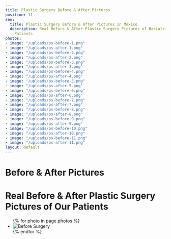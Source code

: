 ```yaml
---
title: Plastic Surgery Before & After Pictures
position: 11
seo:
  title: Plastic Surgery Before & After Pictures in Mexico
  description: Real Before & After Plastic Surgery Pictures of BariatricPal Hospital
    Patients
photos:
- image: "/uploads/ps-before-1.png"
- image: "/uploads/ps-after-1.png"
- image: "/uploads/ps-before-2.png"
- image: "/uploads/ps-after-2.png"
- image: "/uploads/ps-before-3.png"
- image: "/uploads/ps-after-3.png"
- image: "/uploads/ps-before-4.png"
- image: "/uploads/ps-after-4.png"
- image: "/uploads/ps-before-5.png"
- image: "/uploads/ps-after-5.png"
- image: "/uploads/ps-before-6.png"
- image: "/uploads/ps-after-6.png"
- image: "/uploads/ps-before-7.png"
- image: "/uploads/ps-after-7.png"
- image: "/uploads/ps-before-8.png"
- image: "/uploads/ps-after-8.png"
- image: "/uploads/ps-before-9.png"
- image: "/uploads/ps-after-9.png"
- image: "/uploads/ps-before-10.png"
- image: "/uploads/ps-after-10.png"
- image: "/uploads/ps-before-11.png"
- image: "/uploads/ps-after-11.png"
layout: default
---
```


<div class='wrap'>
  <div class='section u-py6'>
    <div class='section-row'>
      <div class='section-chunk u-size5of13 u-px4 u-pr2 u-mAuto u-sm-size10of12 u-sm-alignCenter u-sm-clear'>
        <h1 class='u-mt1'>
          <strong>
            Before &amp; After Pictures
          </strong>
        </h1>
        <h1 class='u-textPrimary'>
          Real Before &amp; After Plastic Surgery Pictures of Our Patients
        </h1>
      </div>
      <div class='section-chunk u-size8of13 u-px4 u-sm-sizeFull u-sm-mt3'>
        <ul class="imageList">
          {% for photo in page.photos %}
            <li class="imageList-item">
              <img src='{{photo.image}}' alt="Before Surgery" class='u-sizeFull'/>
            </li>
          {% endfor %}
        </ul>
      </div>
    </div>
  </div>
</div>
